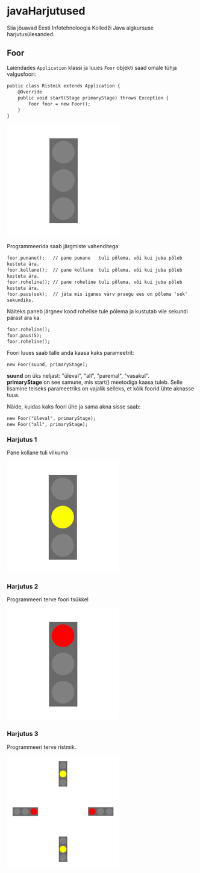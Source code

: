 # javaHarjutused

Siia jõuavad Eesti Infotehnoloogia Kolledži Java algkursuse harjutusülesanded.

## Foor

Laiendades `Application` klassi ja luues `Foor` objekti saad omale tühja valgusfoori:

```
public class Ristmik extends Application {
    @Override
    public void start(Stage primaryStage) throws Exception {
        Foor foor = new Foor();
    }
}
```

![Foor1](/readme/Foor.png?raw=true)

Programmeerida saab järgmiste vahenditega:
```
foor.punane();   // pane punane   tuli põlema, või kui juba põleb kustuta ära.
foor.kollane();  // pane kollane  tuli põlema, või kui juba põleb kustuta ära.
foor.roheline(); // pane roheline tuli põlema, või kui juba põleb kustuta ära.
foor.paus(sek);  // jäta mis iganes värv praegu ees on põlema 'sek' sekundiks.
```

Näiteks paneb järgnev kood rohelise tule põlema ja kustutab viie sekundi pärast ära ka.
```
foor.roheline();
foor.paus(5);
foor.roheline();
``` 

Foori luues saab talle anda kaasa kaks parameetrit:
```
new Foor(suund, primaryStage);
```

**suund** on üks neljast: "üleval", "all", "paremal", "vasakul".  
**primaryStage** on see samune, mis start() meetodiga kaasa tuleb. Selle lisamine teiseks parameetriks on vajalik selleks, et kõik foorid ühte aknasse tuua.

Näide, kuidas kaks foori ühe ja sama akna sisse saab:
```
new Foor("üleval", primaryStage);
new Foor("all", primaryStage);
```

### Harjutus 1

Pane kollane tuli vilkuma

![Foor1](/readme/FoorKollane.gif?raw=true)

### Harjutus 2

Programmeeri terve foori tsükkel

![Foor1](/readme/FoorTsykkel.gif?raw=true)

### Harjutus 3

Programmeeri terve ristmik.

![Foor1](/readme/FoorRistmik.gif?raw=true)
